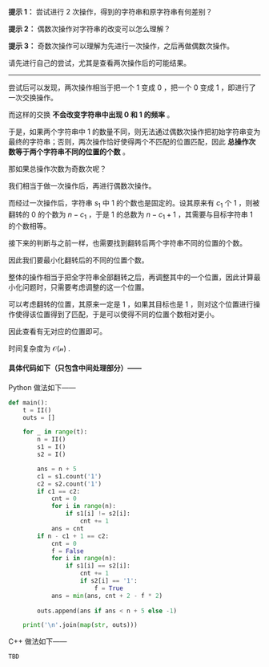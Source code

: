 **提示 1：** 尝试进行 $2$ 次操作，得到的字符串和原字符串有何差别？

**提示 2：** 偶数次操作对字符串的改变可以怎么理解？

**提示 3：** 奇数次操作可以理解为先进行一次操作，之后再做偶数次操作。

请先进行自己的尝试，尤其是查看两次操作后的可能结果。

---

尝试后可以发现，两次操作相当于把一个 $1$ 变成 $0$ ，把一个 $0$ 变成 $1$ ，即进行了一次交换操作。

而这样的交换 **不会改变字符串中出现 $0$ 和 $1$ 的频率** 。

于是，如果两个字符串中 $1$ 的数量不同，则无法通过偶数次操作把初始字符串变为最终的字符串；否则，两次操作恰好使得两个不匹配的位置匹配，因此 **总操作次数等于两个字符串不同的位置的个数** 。

那如果总操作次数为奇数次呢？

我们相当于做一次操作后，再进行偶数次操作。

而经过一次操作后，字符串 $s_1$ 中 $1$ 的个数也是固定的。设其原来有 $c_1$ 个 $1$ ，则被翻转的 $0$ 的个数为 $n-c_1$ ，于是 $1$ 的总数为 $n-c_1+1$ ，其需要与目标字符串 $1$ 的个数相等。

接下来的判断与之前一样，也需要找到翻转后两个字符串不同的位置的个数。

因此我们要最小化翻转后的不同的位置个数。

整体的操作相当于把全字符串全部翻转之后，再调整其中的一个位置，因此计算最小化问题时，只需要考虑调整的这一个位置。

可以考虑翻转的位置，其原来一定是 $1$ ，如果其目标也是 $1$ ，则对这个位置进行操作使得该位置得到了匹配，于是可以使得不同的位置个数相对更小。

因此查看有无对应的位置即可。

时间复杂度为 $\mathcal{O(n)}$ .

#### 具体代码如下（只包含中间处理部分）——

Python 做法如下——

```Python []
def main():
    t = II()
    outs = []

    for _ in range(t):
        n = II()
        s1 = I()
        s2 = I()

        ans = n + 5
        c1 = s1.count('1')
        c2 = s2.count('1')
        if c1 == c2:
            cnt = 0
            for i in range(n):
                if s1[i] != s2[i]:
                    cnt += 1
            ans = cnt
        if n - c1 + 1 == c2:
            cnt = 0
            f = False
            for i in range(n):
                if s1[i] == s2[i]:
                    cnt += 1
                    if s2[i] == '1':
                        f = True
            ans = min(ans, cnt + 2 - f * 2)
                        
        outs.append(ans if ans < n + 5 else -1)

    print('\n'.join(map(str, outs)))
```

C++ 做法如下——

```cpp []
TBD
```